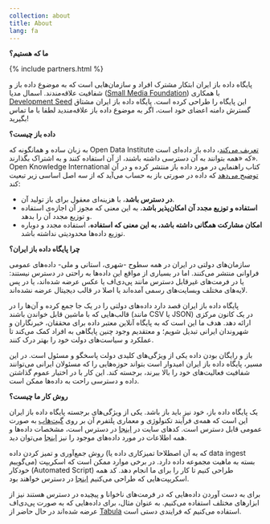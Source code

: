 ```yaml
---
collection: about
title: About
lang: fa
---
```


**ما که هستیم؟**

{% include partners.html %}

پایگاه داده باز ایران ابتکار مشترک افراد و سازمان‌هایی است که به موضوع داده باز و شفافیت علاقه‌مندند. اسمال مدیا ([Small Media Foundation](https://smallmedia.org.uk/)) با همکاری [Development Seed](https://www.developmentseed.org/) این پایگاه را طراحی کرده است. پایگاه داده باز ایران مشتاق گسترش دامنه اعضای خود است، اگر به موضوع داده باز علاقه‌مندید لطفا با ما تماس بگیرید!‌
<br style='clear: both' />

**داده باز چیست؟**

به زبان ساده و همانگونه که  Open Data Institute [تعریف می‌کند](https://theodi.org/guides/what-open-data)، داده باز داده‌ای است که «همه بتوانند به آن دسترسی داشته‌ باشند، از آن استفاده کنند و به اشتراک بگذارند». Open Knowledge International کتاب راهنمایی در مورد داده باز منتشر کرده و در آن [توضیح می‌دهد](http://opendatahandbook.org/guide/en/what-is-open-data/) که داده در صورتی باز به حساب می‌آید که از سه اصل اساسی زیر تبعیت کند:
- **در دسترس باشد**، با هزینه‌ای معقول برای باز تولید آن.
- **استفاده و توزیع مجدد آن امکان‌پذیر باشد**، به این معنی که مجوز آن اجازه‌ی استفاده و توزیع مجدد آن را بدهد.
- **امکان مشارکت همگانی داشته باشد، به این معنی که استفاده**، استفاده مجدد و دوباره توزیع داده‌ها محدودیتی نداشته باشد. 

**چرا پایگاه داده باز ایران؟**

سازمان‌های دولتی در ایران در همه سطوح -شهری، استانی و ملی- داده‌های عمومی فراوانی منتشر می‌کنند. اما در بسیاری از مواقع این داده‌ها به راحتی در دسترس نیستند: یا در فرمت‌های غیرقابل دسترس مانند پی‌دی‌اف یا عکس عرضه شده‌اند،‌ یا در پس لایه‌های مختلف وبسایت‌های رسمی آمده‌اند یا اصلا در قالب دیجیتال عرضه نشده‌اند.


پایگاه داده باز ایران قصد دارد داده‌های دولتی را در یک جا جمع کرده و آن‌ها را در قالب‌هایی که با ماشین قابل خواندن باشند (مانند CSV یا JSON) در یک کانون مرکزی ارائه دهد. هدف ما این است که به پایگاه آنلاین معتبر داده برای محققان، خبرنگاران و شهروندان ایرانی تبدیل شویم؛ و معتقدیم وجود چنین پایگاهی به افراد کمک می‌کند تا عملکرد و سیاست‌های دولت خود را بهتر درک کنند.


باز و رایگان بودن داده یکی از ویژگی‌های کلیدی دولت پاسخگو و مسئول است. در این مسیر، پایگاه داده باز ایران امیدوار است بتواند حوزه‌هایی را که مسئولان ایرانی می‌توانند شفافیت فعالیت‌های خود را بالا ببرند، برجسته کند. این کار با در اختیار عموم گذاشتن داده و دسترسی راحت به داده‌ها ممکن است.

**روش کار ما چیست؟**

یک پایگاه داده باز، خود نیز باید باز باشد. یکی از ویژگی‌های برجسته پایگاه داده باز ایران این است که همه‌ی فرآیند تکنولوژی و معماری پلتفرم آن بر روی [گیت‌هاب](https://github.com/iranopendata) به صورت عمومی قابل دسترس است. کدهای سایت در [اینجا](https://github.com/iranopendata/iranopendata.github.io) در دسترس است، مشخصات داده‌ها و همه اطلاعات در مورد داده‌های موجود را نیز [اینجا](https://github.com/iranopendata/catalog) می‌توان دید. 


روش جمع‌آوری و تمیز کردن داده (که به آن اصطلاحا تمیزکاری داده یا data ingest می‌گوییم) بسته به ماهیت مجموعه داده دارد. در برخی موارد ممکن است که اسکریپت خودکار (Automated Script) طراحی کنیم تا کار را برای ما انجام دهد. کد همه اسکریپت‌هایی که طراحی می‌کنیم [اینجا](https://github.com/iranopendata/ingest) در دسترس خواهند بود. 


برای به دست آوردن داده‌هایی که در فرمت‌های ناخوانا و پیچیده در دسترس هستند نیز از ابزارهای مختلف استفاده می‌کنیم. به عنوان مثال، برای داده‌هایی که به صورت پی‌دی‌اف عرضه شده‌اند در حال حاضر از [Tabula](http://tabula.technology/) استفاده می‌کنیم که فرایندی دستی است. 

